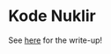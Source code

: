 # Kode Nuklir

See [here](https://docs.google.com/document/d/1m_ROaJ_ToEaQ3nLDZUTyG03Qrhi6zSAf378pvawAEUQ/edit?usp=sharing) for the write-up!